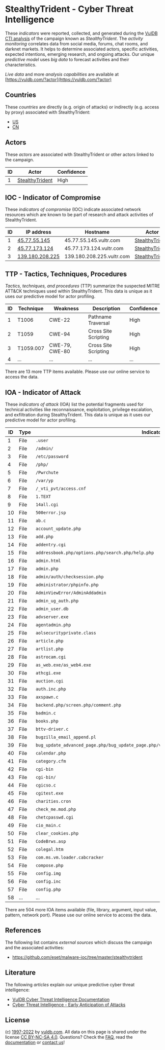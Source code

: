 # StealthyTrident - Cyber Threat Intelligence

These _indicators_ were reported, collected, and generated during the [VulDB CTI analysis](https://vuldb.com/?kb.cti) of the campaign known as _StealthyTrident_. The _activity monitoring_ correlates data from social media, forums, chat rooms, and darknet markets. It helps to determine associated actors, specific activities, expected intentions, emerging research, and ongoing attacks. Our unique _predictive model_ uses _big data_ to forecast activities and their characteristics.

_Live data_ and more _analysis capabilities_ are available at [https://vuldb.com/?actor](https://vuldb.com/?actor)

## Countries

These _countries_ are directly (e.g. origin of attacks) or indirectly (e.g. access by proxy) associated with StealthyTrident:

* [US](https://vuldb.com/?country.us)
* [CN](https://vuldb.com/?country.cn)

## Actors

These _actors_ are associated with StealthyTrident or other actors linked to the campaign.

ID | Actor | Confidence
-- | ----- | ----------
1 | [StealthyTrident](https://vuldb.com/?actor.stealthytrident) | High

## IOC - Indicator of Compromise

These _indicators of compromise_ (IOC) indicate associated network resources which are known to be part of research and attack activities of StealthyTrident.

ID | IP address | Hostname | Actor | Confidence
-- | ---------- | -------- | ----- | ----------
1 | [45.77.55.145](https://vuldb.com/?ip.45.77.55.145) | 45.77.55.145.vultr.com | [StealthyTrident](https://vuldb.com/?actor.stealthytrident) | Medium
2 | [45.77.173.124](https://vuldb.com/?ip.45.77.173.124) | 45.77.173.124.vultr.com | [StealthyTrident](https://vuldb.com/?actor.stealthytrident) | Medium
3 | [139.180.208.225](https://vuldb.com/?ip.139.180.208.225) | 139.180.208.225.vultr.com | [StealthyTrident](https://vuldb.com/?actor.stealthytrident) | Medium

## TTP - Tactics, Techniques, Procedures

_Tactics, techniques, and procedures_ (TTP) summarize the suspected MITRE ATT&CK techniques used within StealthyTrident. This data is unique as it uses our predictive model for actor profiling.

ID | Technique | Weakness | Description | Confidence
-- | --------- | -------- | ----------- | ----------
1 | T1006 | CWE-22 | Pathname Traversal | High
2 | T1059 | CWE-94 | Cross Site Scripting | High
3 | T1059.007 | CWE-79, CWE-80 | Cross Site Scripting | High
4 | ... | ... | ... | ...

There are 13 more TTP items available. Please use our online service to access the data.

## IOA - Indicator of Attack

These _indicators of attack_ (IOA) list the potential fragments used for technical activities like reconnaissance, exploitation, privilege escalation, and exfiltration during StealthyTrident. This data is unique as it uses our predictive model for actor profiling.

ID | Type | Indicator | Confidence
-- | ---- | --------- | ----------
1 | File | `.user` | Low
2 | File | `/admin/` | Low
3 | File | `/etc/password` | High
4 | File | `/php/` | Low
5 | File | `/Pwrchute` | Medium
6 | File | `/var/yp` | Low
7 | File | `/_vti_pvt/access.cnf` | High
8 | File | `1.TEXT` | Low
9 | File | `14all.cgi` | Medium
10 | File | `500error.jsp` | Medium
11 | File | `ab.c` | Low
12 | File | `account_update.php` | High
13 | File | `add.php` | Low
14 | File | `addentry.cgi` | Medium
15 | File | `addressbook.php/options.php/search.php/help.php` | High
16 | File | `admin.html` | Medium
17 | File | `admin.php` | Medium
18 | File | `admin/auth/checksession.php` | High
19 | File | `administrator/phpinfo.php` | High
20 | File | `AdminViewError/AdminAddadmin` | High
21 | File | `admin_ug_auth.php` | High
22 | File | `admin_user.db` | High
23 | File | `advserver.exe` | High
24 | File | `agentadmin.php` | High
25 | File | `aolsecurityprivate.class` | High
26 | File | `article.php` | Medium
27 | File | `artlist.php` | Medium
28 | File | `astrocam.cgi` | Medium
29 | File | `as_web.exe/as_web4.exe` | High
30 | File | `athcgi.exe` | Medium
31 | File | `auction.cgi` | Medium
32 | File | `auth.inc.php` | Medium
33 | File | `axspawn.c` | Medium
34 | File | `backend.php/screen.php/comment.php` | High
35 | File | `badmin.c` | Medium
36 | File | `books.php` | Medium
37 | File | `bttv-driver.c` | High
38 | File | `bugzilla_email_append.pl` | High
39 | File | `bug_update_advanced_page.php/bug_update_page.php/view_bug_advanced_page.php/view_bug_page.php` | High
40 | File | `calendar.php` | Medium
41 | File | `category.cfm` | Medium
42 | File | `cgi-bin` | Low
43 | File | `cgi-bin/` | Medium
44 | File | `cgicso.c` | Medium
45 | File | `cgitest.exe` | Medium
46 | File | `charities.cron` | High
47 | File | `check_me.mod.php` | High
48 | File | `chetcpasswd.cgi` | High
49 | File | `cio_main.c` | Medium
50 | File | `clear_cookies.php` | High
51 | File | `CodeBrws.asp` | Medium
52 | File | `colegal.htm` | Medium
53 | File | `com.ms.vm.loader.cabcracker` | High
54 | File | `compose.php` | Medium
55 | File | `config.img` | Medium
56 | File | `config.inc` | Medium
57 | File | `config.php` | Medium
58 | ... | ... | ...

There are 504 more IOA items available (file, library, argument, input value, pattern, network port). Please use our online service to access the data.

## References

The following list contains _external sources_ which discuss the campaign and the associated activities:

* https://github.com/eset/malware-ioc/tree/master/stealthytrident

## Literature

The following _articles_ explain our unique predictive cyber threat intelligence:

* [VulDB Cyber Threat Intelligence Documentation](https://vuldb.com/?kb.cti)
* [Cyber Threat Intelligence - Early Anticipation of Attacks](https://www.scip.ch/en/?labs.20201022)

## License

(c) [1997-2022](https://vuldb.com/?kb.changelog) by [vuldb.com](https://vuldb.com/?kb.about). All data on this page is shared under the license [CC BY-NC-SA 4.0](https://creativecommons.org/licenses/by-nc-sa/4.0/). Questions? Check the [FAQ](https://vuldb.com/?kb.faq), read the [documentation](https://vuldb.com/?kb) or [contact us](https://vuldb.com/?contact)!
